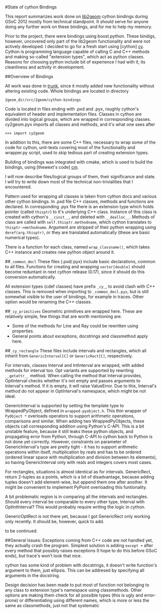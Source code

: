 #State of cython Bindings 

This report summarizes work done on [lib2geom][2g] cython bindings during 
GSoC 2012 mostly from technical standpoint. It should serve for anyone
doing any further work on these bindings, and for me to help my memory.

Prior to the project, there were bindings using boost.python. These
bindigs, however, uncovered only part of the lib2geom functionality and 
were not actively developed. I decided to go for a fresh start using 
[cython] [cy]. Cython is programming language capable of calling C and C++
methods and making so-called "extension types", which act as python 
classes. Reasons for choosing python include bit of experience I had with
it, its cleanliness and activity in development.

##Overview of Bindings

All work was done in [trunk][tr], since it mostly added new functionality 
without altering existing code. Whole bindings are located in directory 

    2geom_dir/src/2geom/cython-bindings

Code is located in files ending with .pxd and .pyx, roughly cython's 
equivalent of header and implementation files. Classes in cython are 
divided into logical groups, which are wrapped in corresponding classes.
cy2geom.pyx imports all classes and methods, and it's what one sees after

    >>> import cy2geom
    
In addition to this, there are some C++ files, necessary to wrap some of
the code for cython, unit-tests covering most of the functionality and
wrapper.py script, used to skip tedious part of creating extension types.

Building of bindings was integrated with cmake, which is used to build 
the bindings, using  [thewext's code] [cm].

I will now describe files/logical groups of them, their significance and
state. I will try to write down most of the technical non-trivialities that
I encountered.

Pattern used for wrapping all classes is taken from cython docs and various
other cython bindings. In .pxd file C++ classes, methods and functions are
declared. In corresponding .pyx file there is an extension type which holds
pointer (called `thisptr`) to it's underlying C++ class. Instance of this 
class is created with cython's `__cinit__`, and deleted with `__dealloc__`. 
Methods of class are called with `self.thisptr.methodname`, which cython
translates to `thisptr->methodname`. Argument are stripped of their python
wrapping using `deref(arg.thisptr)`, or they are translated automatically 
(these are basic numerical types). 

There is a function for each class, named `wrap_classname()`, which takes
C++ instance and creates new python object around it.

##`_common_decl`
These files (.pxd/.pyx) include basic declarations, common to all files.
Functions for creating and wrapping `vector[double]` should become  reduntant
in next cython release (0.17), since it should do this conversion 
automatically. 

All extension types (cdef classes) have prefix `_cy_`, to avoid clash with 
C++ classes. This is removed when importing to `_common_decl.pyx`, but is still
somewhat visible to the user of bindings, for example in traces. Other 
option would be renaming the C++ classes.

##`_cy_primitives`
Geometric primitives are wrapped here. These are relatively simple, few 
things that are worth mentioning are:

* Some of the methods for Line and Ray could be rewritten using properties.
* General points about exceptions, docstrings and classmethod apply here.

##`_cy_rectangle`
These files include intervals and rectangles, which all inherit from
`GenericInterval[C]` or `GenericRect[C]`, respectively. 

For intervals, classes Interval and IntInterval are wrapped, with added 
methods for interval too. Opt variants are supported by rewriting 
`__getattr__` method. When calling the method that Interval provides, 
OptInterval checks whether it's not empty and passes arguments to Interval's
method. If it is empty, it will raise ValueError. Due to this, Interval's
method do not appear in OptInterval's namespace, which might be not ideal.

GenericInterval is supported by setting the template type to WrappedPyObject,
defined in `wrapped-pyobject.h`. This thin wrapper of `PyObject *` overloads
operators to support arithmetic operations, comparisons and similar. When 
adding two WrappedPyObjects, these objects call corresponding addition using
Python's C-API. This is a bit unstable feature, because it still leaks these
python objects, and propagating error from Python, through C-API to cython
back to Python is not done yet correctly. However, constraints on
parameter of GenericInterval's type are pretty tight - it has to support
arithmetic operations within itself, multiplication by reals and has to be 
ordered (ordered linear space with multiplication and division between its
elements), so having GenericInterval only with reals and integers covers most
cases.

For rectangles, situations is almost identical as for intervals. GenericRect,
return 2-tuples as a points, which is a bit of disadvantage, because adding 
tuples doesn't add element-wise, but append them one after another. It might
be convenient to implement PyPoint overloading this funtionality.

A bit problematic region is in comparing all the intervals and rectangles.
Should every interval be comparable to every other type, Interval with 
OptIntInterval? This would probably require writing the logic in cython.

GenericOptRect is not there yet, because I got GenericRect only working
only recently. It should be, however, quick to add.


to be continued.


##General Issues:
Exceptions coming from C++ code are not handled yet, they actually crash 
the program. Simplest solution is adding `except +` after every method that
possibly raises exceptions (I hope to do this before GSoC ends), but trace's
won't look that nice.

cython has some kind of problem with docstrings, it doesn't write function's
argument to them, just ellipsis. This can be addresed by specifying all 
arguments in the docstring.

Design decision has been made to put most of function not belonging to any 
class to extension type's namespace using classmethods. Other options are
making them check for all possible types (this is ugly and error-prone) or
differentiating using different names, which is more or less the same as 
classmethods, just not that systematic

[2g]: http://lib2geom.sourceforge.net/
[cy]: http://www.cython.org/
[cm]: https://github.com/thewtex/cython-cmake-example
[tr]: https://code.launchpad.net/~lib2geom-hackers/lib2geom/trunk
